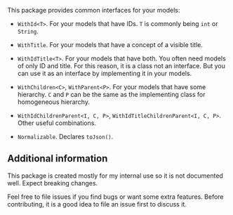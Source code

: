 This package provides common interfaces for your models:

* `WithId<T>`. For your models that have IDs. `T` is commonly being `int` or `String`.

* `WithTitle`. For your models that have a concept of a visible title.

* `WithIdTitle<T>`. For your models that have both.
You often need models of only ID and title. For this reason, it is a class
not an interface. But you can use it as an interface by implementing it
in your models.

* `WithChildren<C>`, `WithParent<P>`. For your models that have some hierarchy.
`C` and `P` can be the same as the implementing class for homogeneous hierarchy.

* `WithIdChildrenParent<I, C, P>`, `WithIdTitleChildrenParent<I, C, P>`.
Other useful combinations.

* `Normalizable`. Declares `toJson()`.

## Additional information

This package is created mostly for my internal use so it is not documented well.
Expect breaking changes.

Feel free to file issues if you find bugs or want some extra features.
Before contributing, it is a good idea to file an issue first to discuss it.
